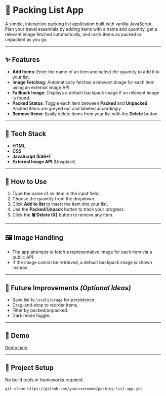 # 🧳 Packing List App

A simple, interactive packing list application built with vanilla JavaScript. Plan your travel essentials by adding items with a name and quantity, get a relevant image fetched automatically, and mark items as packed or unpacked as you go.

---

## ✨ Features

- **Add Items**: Enter the name of an item and select the quantity to add it to your list.
- **Image Fetching**: Automatically fetches a relevant image for each item using an external image API.
- **Fallback Image**: Displays a default backpack image if no relevant image is found.
- **Packed Status**: Toggle each item between **Packed** and **Unpacked**. Packed items are greyed out and labeled accordingly.
- **Remove Items**: Easily delete items from your list with the **Delete** button.

---

## 🧠 Tech Stack

- **HTML**
- **CSS**
- **JavaScript (ES6+)**
- **External Image API** (Unsplash)

---

## 🚀 How to Use

1. Type the name of an item in the input field.
2. Choose the quantity from the dropdown.
3. Click **Add to list** to insert the item into your list.
4. Use the **Packed/Unpack** button to track your progress.
5. Click the **🗑 Delete (X)** button to remove any item.

---

## 🖼 Image Handling

- The app attempts to fetch a representative image for each item via a public API.
- If the image cannot be retrieved, a default backpack image is shown instead.

---

## 🔧 Future Improvements _(Optional Ideas)_

- Save list to `localStorage` for persistence.
- Drag-and-drop to reorder items.
- Filter by packed/unpacked.
- Dark mode toggle.

---

## 📸 Demo

[Demo here](https://your-username.github.io/packing-list/)

---

## 📁 Project Setup

No build tools or frameworks required.

```bash
git clone https://github.com/yourusername/packing-list-app.git
```
